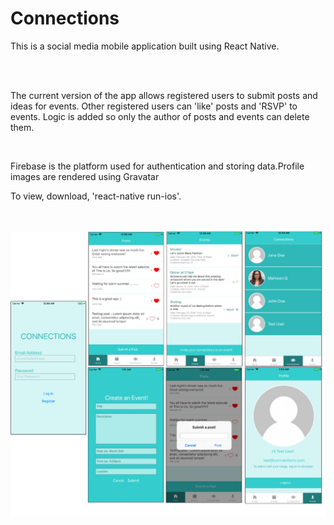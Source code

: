 <h1> Connections</h1>
<p>This is a social media mobile application built using React Native.</p>
<br>
<br>

<p>The current version of the app allows registered users to submit posts and ideas for events. Other registered users can 'like' posts and 'RSVP' to events. Logic is added so only the author of posts and events can delete them.</p>
<br>

<p> Firebase is the platform used for authentication and storing data.Profile images are rendered using Gravatar</p>
<p> To view, download, 'react-native run-ios'.</p>
<br>
<br>
<img src="assets/screenshots/connectionsscreenshots.jpg">